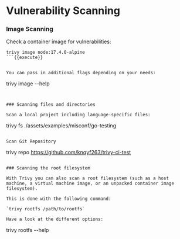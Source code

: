 # Vulnerability Scanning

### Image Scanning

Check a container image for vulnerabilities:

```
trivy image node:17.4.0-alpine
```{{execute}}


You can pass in additional flags depending on your needs:

```
trivy image --help
```{{execute}}


### Scanning files and directories

Scan a local project including language-specific files:

```
trivy fs ./assets/examples/misconf/go-testing
```{{execute}}

Scan Git Repository
```
trivy repo https://github.com/knqyf263/trivy-ci-test
```{{execute}}

### Scanning the root filesystem

With Trivy you can also scan a root filesystem (such as a host machine, a virtual machine image, or an unpacked container image filesystem).

This is done with the following command:

`trivy rootfs /path/to/rootfs`

Have a look at the different options:

```
trivy rootfs --help
```{{execute}}